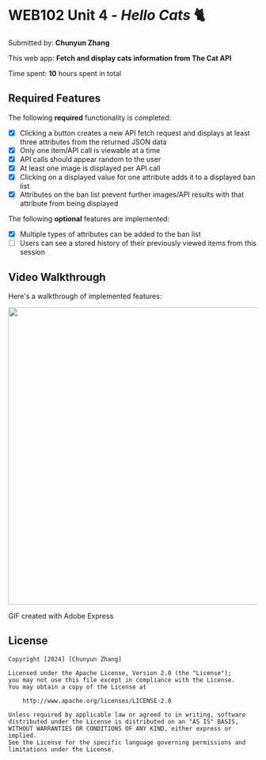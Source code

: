 # WEB102 Unit 4 - *Hello Cats* 🐈

Submitted by: **Chunyun Zhang**

This web app: **Fetch and display cats information from The Cat API**

Time spent: **10** hours spent in total

## Required Features

The following **required** functionality is completed:

* [x] Clicking a button creates a new API fetch request and displays at least three attributes from the returned JSON data
* [x] Only one item/API call is viewable at a time
* [x] API calls should appear random to the user
* [x] At least one image is displayed per API call
* [x] Clicking on a displayed value for one attribute adds it to a displayed ban list
* [x] Attributes on the ban list prevent further images/API results with that attribute from being displayed

The following **optional** features are implemented:

* [x] Multiple types of attributes can be added to the ban list
* [ ] Users can see a stored history of their previously viewed items from this session

## Video Walkthrough

Here's a walkthrough of implemented features:

<img src=https://github.com/CloudyZ524/CodePath-Web102/assets/124476559/e25b1929-5b4e-4ac8-a7d8-7af34738d3fe width="600">

GIF created with Adobe Express

## License

    Copyright [2024] [Chunyun Zhang]

    Licensed under the Apache License, Version 2.0 (the "License");
    you may not use this file except in compliance with the License.
    You may obtain a copy of the License at

        http://www.apache.org/licenses/LICENSE-2.0

    Unless required by applicable law or agreed to in writing, software
    distributed under the License is distributed on an "AS IS" BASIS,
    WITHOUT WARRANTIES OR CONDITIONS OF ANY KIND, either express or implied.
    See the License for the specific language governing permissions and
    limitations under the License.
